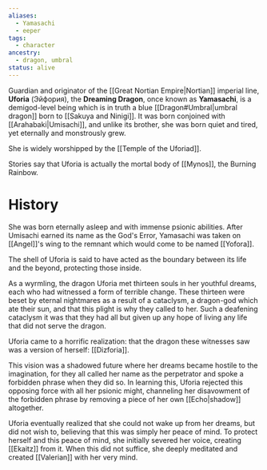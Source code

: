 ```yaml
---
aliases:
  - Yamasachi
  - eeper
tags:
  - character
ancestry:
  - dragon, umbral
status: alive
---
```

Guardian and originator of the [[Great Nortian Empire|Nortian]] imperial line, **Uforia** (Эйфория), the **Dreaming Dragon**, once known as **Yamasachi**, is a demigod-level being which is in truth a blue [[Dragon#Umbral|umbral dragon]] born to [[Sakuya and Ninigi]]. It was born conjoined with [[Arahabaki|Umisachi]], and unlike its brother, she was born quiet and tired, yet eternally and monstrously grew. 

She is widely worshipped by the [[Temple of the Uforiad]].

Stories say that Uforia is actually the mortal body of [[Mynos]], the Burning Rainbow.

# History
She was born eternally asleep and with immense psionic abilities. After Umisachi earned its name as the God's Error, Yamasachi was taken on [[Angel]]'s wing to the remnant which would come to be named [[Yofora]].

The shell of Uforia is said to have acted as the boundary between its life and the beyond, protecting those inside.

As a wyrmling, the dragon Uforia met thirteen souls in her youthful dreams, each who had witnessed a form of terrible change. These thirteen were beset by eternal nightmares as a result of a cataclysm, a dragon-god which ate their sun, and that this plight is why they called to her. Such a deafening cataclysm it was that they had all but given up any hope of living any life that did not serve the dragon.

Uforia came to a horrific realization: that the dragon these witnesses saw was a version of herself: [[Dizforia]].

This vision was a shadowed future where her dreams became hostile to the imagination, for they all called her name as the perpetrator and spoke a forbidden phrase when they did so. In learning this, Uforia rejected this opposing force with all her psionic might, channeling her disavowment of the forbidden phrase by removing a piece of her own [[Echo|shadow]] altogether.

Uforia eventually realized that she could not wake up from her dreams, but did not wish to, believing that this was simply her peace of mind. To protect herself and this peace of mind, she initially severed her voice, creating [[Ekaitz]] from it. When this did not suffice, she deeply meditated and created [[Valerian]] with her very mind.